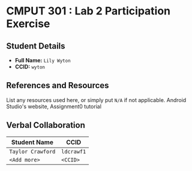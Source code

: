 # CMPUT 301 : Lab 2 Participation Exercise

## Student Details

- **Full Name:** `Lily Wyton`
- **CCID:** `wyton`

## References and Resources

List any resources used here, or simply put `N/A` if not applicable.
Android Studio's website, Assignment0 tutorial

## Verbal Collaboration

| Student Name | CCID      |
| ------------ | --------- |
| `Taylor Crawford`    | `ldcrawf1` |
| `<Add more>` | `<CCID>`  |

